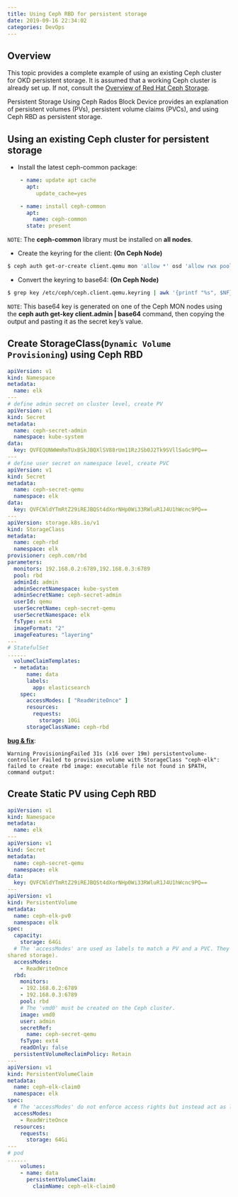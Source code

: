 ```yaml
---
title: Using Ceph RBD for persistent storage
date: 2019-09-16 22:34:02
categories: DevOps
---
```

## Overview

This topic provides a complete example of using an existing Ceph cluster for OKD persistent storage. It is assumed that a working Ceph cluster is already set up. If not, consult the [Overview of Red Hat Ceph Storage](https://access.redhat.com/products/red-hat-ceph-storage).

Persistent Storage Using Ceph Rados Block Device provides an explanation of persistent volumes (PVs), persistent volume claims (PVCs), and using Ceph RBD as persistent storage.


## Using an existing Ceph cluster for persistent storage

<!-- more -->

* Install the latest ceph-common package:

```yaml
    - name: update apt cache
      apt:
         update_cache=yes

    - name: install ceph-common
      apt:
        name: ceph-common
      state: present
```

`NOTE`: The **ceph-common** library must be installed on **all nodes**.

* Create the keyring for the client: **(On Ceph Node)**

```zsh
$ ceph auth get-or-create client.qemu mon 'allow *' osd 'allow rwx pool=rbd' -o /etc/ceph/ceph.client.qemu.keyring
```

* Convert the keyring to base64: **(On Ceph Node)**

```zsh
$ grep key /etc/ceph/ceph.client.qemu.keyring | awk '{printf "%s", $NF}' | base64
```

`NOTE`: This base64 key is generated on one of the Ceph MON nodes using the **ceph auth get-key client.admin | base64** command, then copying the output and pasting it as the secret key’s value.


## Create StorageClass(`Dynamic Volume Provisioning`) using Ceph RBD

```yaml
apiVersion: v1
kind: Namespace
metadata:
  name: elk
---
# define admin secret on cluster level, create PV
apiVersion: v1
kind: Secret
metadata:
  name: ceph-secret-admin
  namespace: kube-system
data:
  key: QVFEQUNWWmRmTUxBSkJBQXlSV88rUm11RzJSb0J2Tk9SVllSaGc9PQ==
---
# define user secret on namespace level, create PVC
apiVersion: v1
kind: Secret
metadata:
  name: ceph-secret-qemu
  namespace: elk
data:
  key: QVFCNldYTmRtZ29iREJBQSt4dXorNHp0Wi33RWluR1J4U1hWcnc9PQ==
---
apiVersion: storage.k8s.io/v1
kind: StorageClass
metadata:
  name: ceph-rbd
  namespace: elk
provisioner: ceph.com/rbd
parameters:
  monitors: 192.168.0.2:6789,192.168.0.3:6789
  pool: rbd
  adminId: admin
  adminSecretNamespace: kube-system
  adminSecretName: ceph-secret-admin
  userId: qemu
  userSecretName: ceph-secret-qemu
  userSecretNamespace: elk
  fsType: ext4
  imageFormat: "2"
  imageFeatures: "layering"
---
# StatefulSet
......
  volumeClaimTemplates:
  - metadata:
      name: data
      labels:
        app: elasticsearch
    spec:
      accessModes: [ "ReadWriteOnce" ]
      resources:
        requests:
          storage: 10Gi
      storageClassName: ceph-rbd    
```


**[bug & fix](
https://github.com/kubernetes/kubernetes/issues/38923#issuecomment-315255075)**:

```text
Warning ProvisioningFailed 31s (x16 over 19m) persistentvolume-controller Failed to provision volume with StorageClass "ceph-elk": failed to create rbd image: executable file not found in $PATH, command output:
```


## Create Static PV using Ceph RBD

```yaml
apiVersion: v1
kind: Namespace
metadata:
  name: elk
---
apiVersion: v1
kind: Secret
metadata:
  name: ceph-secret-qemu
  namespace: elk
data:
  key: QVFCNldYTmRtZ29iREJBQSt4dXorNHp0Wi33RWluR1J4U1hWcnc9PQ==
---
apiVersion: v1
kind: PersistentVolume
metadata:
  name: ceph-elk-pv0
  namespace: elk
spec:
  capacity:
    storage: 64Gi
  # The 'accessModes' are used as labels to match a PV and a PVC. They currently do not define any form of access control. All block storage is defined to be single user (non-
shared storage).
  accessModes:
    - ReadWriteOnce
  rbd:
    monitors:
    - 192.168.0.2:6789
    - 192.168.0.3:6789
    pool: rbd
    # The 'vmd0' must be created on the Ceph cluster.
    image: vmd0
    user: admin
    secretRef:
      name: ceph-secret-qemu
    fsType: ext4
    readOnly: false
  persistentVolumeReclaimPolicy: Retain
---
apiVersion: v1
kind: PersistentVolumeClaim
metadata:
  name: ceph-elk-claim0
  namespace: elk
spec:
  # The 'accessModes' do not enforce access rights but instead act as labels to match a PV to a PVC.
  accessModes:
    - ReadWriteOnce
  resources:
    requests:
      storage: 64Gi
---
# pod
......
    volumes:
    - name: data
      persistentVolumeClaim:
        claimName: ceph-elk-claim0      
```
